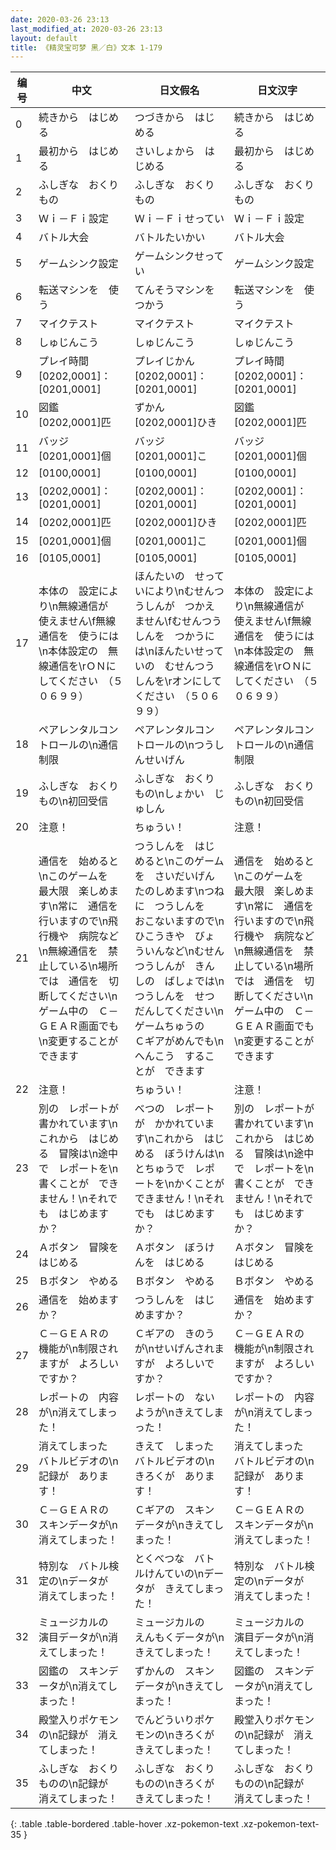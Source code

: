 ```yaml
---
date: 2020-03-26 23:13
last_modified_at: 2020-03-26 23:13
layout: default
title: 《精灵宝可梦 黑／白》文本 1-179
---
```

| 编号 | 中文 | 日文假名 | 日文汉字 |
| ---- | ---- | ---- | --- |
| 0 | 続きから　はじめる | つづきから　はじめる | 続きから　はじめる |
| 1 | 最初から　はじめる | さいしょから　はじめる | 最初から　はじめる |
| 2 | ふしぎな　おくりもの | ふしぎな　おくりもの | ふしぎな　おくりもの |
| 3 | Ｗｉ－Ｆｉ設定 | Ｗｉ－Ｆｉせってい | Ｗｉ－Ｆｉ設定 |
| 4 | バトル大会 | バトルたいかい | バトル大会 |
| 5 | ゲームシンク設定 | ゲームシンクせってい | ゲームシンク設定 |
| 6 | 転送マシンを　使う | てんそうマシンを　つかう | 転送マシンを　使う |
| 7 | マイクテスト | マイクテスト | マイクテスト |
| 8 | しゅじんこう | しゅじんこう | しゅじんこう |
| 9 | プレイ時間　[0202,0001]：[0201,0001] | プレイじかん　[0202,0001]：[0201,0001] | プレイ時間　[0202,0001]：[0201,0001] |
| 10 | 図鑑　[0202,0001]匹 | ずかん　[0202,0001]ひき | 図鑑　[0202,0001]匹 |
| 11 | バッジ　[0201,0001]個 | バッジ　[0201,0001]こ | バッジ　[0201,0001]個 |
| 12 | [0100,0001] | [0100,0001] | [0100,0001] |
| 13 | [0202,0001]：[0201,0001] | [0202,0001]：[0201,0001] | [0202,0001]：[0201,0001] |
| 14 | [0202,0001]匹 | [0202,0001]ひき | [0202,0001]匹 |
| 15 | [0201,0001]個 | [0201,0001]こ | [0201,0001]個 |
| 16 | [0105,0001] | [0105,0001] | [0105,0001] |
| 17 | 本体の　設定により\n無線通信が　使えません\f無線通信を　使うには\n本体設定の　無線通信を\rＯＮにしてください　（５０６９９） | ほんたいの　せっていにより\nむせんつうしんが　つかえません\fむせんつうしんを　つかうには\nほんたいせっていの　むせんつうしんを\rオンにしてください　（５０６９９） | 本体の　設定により\n無線通信が　使えません\f無線通信を　使うには\n本体設定の　無線通信を\rＯＮにしてください　（５０６９９） |
| 18 | ペアレンタルコントロールの\n通信制限 | ペアレンタルコントロールの\nつうしんせいげん | ペアレンタルコントロールの\n通信制限 |
| 19 | ふしぎな　おくりもの\n初回受信 | ふしぎな　おくりもの\nしょかい　じゅしん | ふしぎな　おくりもの\n初回受信 |
| 20 | 注意！ | ちゅうい！ | 注意！ |
| 21 | 通信を　始めると\nこのゲームを　最大限　楽しめます\n常に　通信を　行いますので\n飛行機や　病院など\n無線通信を　禁止している\n場所では　通信を　切断してください\nゲーム中の　Ｃ－ＧＥＡＲ画面でも\n変更することが　できます | つうしんを　はじめると\nこのゲームを　さいだいげん　たのしめます\nつねに　つうしんを　おこないますので\nひこうきや　びょういんなど\nむせんつうしんが　きんしの　ばしょでは\nつうしんを　せつだんしてください\nゲームちゅうの　Ｃギアがめんでも\nへんこう　することが　できます | 通信を　始めると\nこのゲームを　最大限　楽しめます\n常に　通信を　行いますので\n飛行機や　病院など\n無線通信を　禁止している\n場所では　通信を　切断してください\nゲーム中の　Ｃ－ＧＥＡＲ画面でも\n変更することが　できます |
| 22 | 注意！ | ちゅうい！ | 注意！ |
| 23 | 別の　レポートが　書かれています\nこれから　はじめる　冒険は\n途中で　レポートを\n書くことが　できません！\nそれでも　はじめますか？ | べつの　レポートが　かかれています\nこれから　はじめる　ぼうけんは\nとちゅうで　レポートを\nかくことが　できません！\nそれでも　はじめますか？ | 別の　レポートが　書かれています\nこれから　はじめる　冒険は\n途中で　レポートを\n書くことが　できません！\nそれでも　はじめますか？ |
| 24 | Ａボタン　冒険を　はじめる | Ａボタン　ぼうけんを　はじめる | Ａボタン　冒険を　はじめる |
| 25 | Ｂボタン　やめる | Ｂボタン　やめる | Ｂボタン　やめる |
| 26 | 通信を　始めますか？ | つうしんを　はじめますか？ | 通信を　始めますか？ |
| 27 | Ｃ－ＧＥＡＲの　機能が\n制限されますが　よろしいですか？ | Ｃギアの　きのうが\nせいげんされますが　よろしいですか？ | Ｃ－ＧＥＡＲの　機能が\n制限されますが　よろしいですか？ |
| 28 | レポートの　内容が\n消えてしまった！ | レポートの　ないようが\nきえてしまった！ | レポートの　内容が\n消えてしまった！ |
| 29 | 消えてしまった　バトルビデオの\n記録が　あります！ | きえて　しまった　バトルビデオの\nきろくが　あります！ | 消えてしまった　バトルビデオの\n記録が　あります！ |
| 30 | Ｃ－ＧＥＡＲの　スキンデータが\n消えてしまった！ | Ｃギアの　スキンデータが\nきえてしまった！ | Ｃ－ＧＥＡＲの　スキンデータが\n消えてしまった！ |
| 31 | 特別な　バトル検定の\nデータが　消えてしまった！ | とくべつな　バトルけんていの\nデータが　きえてしまった！ | 特別な　バトル検定の\nデータが　消えてしまった！ |
| 32 | ミュージカルの　演目データが\n消えてしまった！ | ミュージカルの　えんもくデータが\nきえてしまった！ | ミュージカルの　演目データが\n消えてしまった！ |
| 33 | 図鑑の　スキンデータが\n消えてしまった！ | ずかんの　スキンデータが\nきえてしまった！ | 図鑑の　スキンデータが\n消えてしまった！ |
| 34 | 殿堂入りポケモンの\n記録が　消えてしまった！ | でんどういりポケモンの\nきろくが　きえてしまった！ | 殿堂入りポケモンの\n記録が　消えてしまった！ |
| 35 | ふしぎな　おくりものの\n記録が　消えてしまった！ | ふしぎな　おくりものの\nきろくが　きえてしまった！ | ふしぎな　おくりものの\n記録が　消えてしまった！ |
{: .table .table-bordered .table-hover .xz-pokemon-text .xz-pokemon-text-35 }